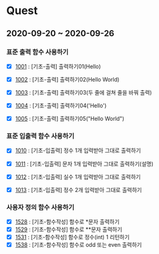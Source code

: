 # Quest

## 2020-09-20 ~ 2020-09-26

### 표준 출력 함수 사용하기
- [x] [1001](https://codeup.kr/problem.php?id=1001) : [기초-출력] 출력하기01(Hello)
- [x] [1002](https://codeup.kr/problem.php?id=1002) : [기초-출력] 출력하기02(Hello World)
- [x] [1003](https://codeup.kr/problem.php?id=1003) : [기초-출력] 출력하기03(두 줄에 걸쳐 줄을 바꿔 출력)
- [x] [1004](https://codeup.kr/problem.php?id=1004) : [기초-출력] 출력하기04('Hello')
- [x] [1005](https://codeup.kr/problem.php?id=1005) : [기초-출력] 출력하기05("Hello World")


### 표준 입출력 함수 사용하기
- [x] [1010](https://codeup.kr/problem.php?id=1010) : [기초-입출력] 정수 1개 입력받아 그대로 출력하기
- [x] [1011](https://codeup.kr/problem.php?id=1011) : [기초-입출력] 문자 1개 입력받아 그대로 출력하기(설명)
- [x] [1012](https://codeup.kr/problem.php?id=1012) : [기초-입출력] 실수 1개 입력받아 그대로 출력하기
- [x] [1013](https://codeup.kr/problem.php?id=1013) : [기초-입출력] 정수 2개 입력받아 그대로 출력하기


### 사용자 정의 함수 사용하기
- [x] [1528](https://codeup.kr/problem.php?id=1528) : [기초-함수작성] 함수로 *문자 출력하기
- [x] [1529](https://codeup.kr/problem.php?id=1529) : [기초-함수작성] 함수로 **문자 출력하기
- [x] [1531](https://codeup.kr/problem.php?id=1531) : [기초-함수작성] 함수로 정수(int) 1 리턴하기
- [x] [1538](https://codeup.kr/problem.php?id=1538) : [기초-함수작성] 함수로 odd 또는 even 출력하기
